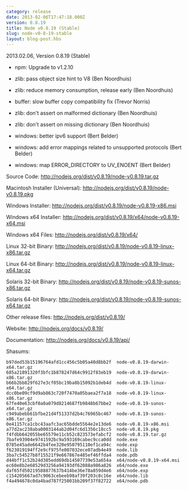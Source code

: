 ```yaml
---
category: release
date: 2013-02-06T17:47:18.000Z
version: 0.8.19
title: Node v0.8.19 (Stable)
slug: node-v0-8-19-stable
layout: blog-post.hbs
---
```


2013.02.06, Version 0.8.19 (Stable)

* npm: Upgrade to v1.2.10

* zlib: pass object size hint to V8 (Ben Noordhuis)

* zlib: reduce memory consumption, release early (Ben Noordhuis)

* buffer: slow buffer copy compatibility fix (Trevor Norris)

* zlib: don't assert on malformed dictionary (Ben Noordhuis)

* zlib: don't assert on missing dictionary (Ben Noordhuis)

* windows: better ipv6 support (Bert Belder)

* windows: add error mappings related to unsupported protocols (Bert Belder)

* windows: map ERROR_DIRECTORY to UV_ENOENT (Bert Belder)


Source Code: http://nodejs.org/dist/v0.8.19/node-v0.8.19.tar.gz

Macintosh Installer (Universal): http://nodejs.org/dist/v0.8.19/node-v0.8.19.pkg

Windows Installer: http://nodejs.org/dist/v0.8.19/node-v0.8.19-x86.msi

Windows x64 Installer: http://nodejs.org/dist/v0.8.19/x64/node-v0.8.19-x64.msi

Windows x64 Files: http://nodejs.org/dist/v0.8.19/x64/

Linux 32-bit Binary: http://nodejs.org/dist/v0.8.19/node-v0.8.19-linux-x86.tar.gz

Linux 64-bit Binary: http://nodejs.org/dist/v0.8.19/node-v0.8.19-linux-x64.tar.gz

Solaris 32-bit Binary: http://nodejs.org/dist/v0.8.19/node-v0.8.19-sunos-x86.tar.gz

Solaris 64-bit Binary: http://nodejs.org/dist/v0.8.19/node-v0.8.19-sunos-x64.tar.gz

Other release files: http://nodejs.org/dist/v0.8.19/

Website: http://nodejs.org/docs/v0.8.19/

Documentation: http://nodejs.org/docs/v0.8.19/api/

Shasums:
```
b97ded53b15196764afd1cc456c5b05a40d8bb2f  node-v0.8.19-darwin-x64.tar.gz
685a21891320f3bfc1b878247d64c9912f83eb19  node-v0.8.19-darwin-x86.tar.gz
b66b2bb829f627e3cf05bc19ba8b15092b1deb4d  node-v0.8.19-linux-x64.tar.gz
dcc0be09cf9d9ab863c720f7470a05baea2f7a18  node-v0.8.19-linux-x86.tar.gz
67fe40e63cbf0a0a079d8214687fb9848b67bbe2  node-v0.8.19-sunos-x64.tar.gz
c949abebb61bfbe21d4f51337d2b4c76965bc467  node-v0.8.19-sunos-x86.tar.gz
0e41157ca1cbc43aafc3ac65bdde5564e2e13de6  node-v0.8.19-x86.msi
a77d2ac238aba0003144ab2d04fc6d1356c18cc5  node-v0.8.19.pkg
f4fdbb642055be65579e11cb52c823573efabcf2  node-v0.8.19.tar.gz
7bafe93904e9741592bc9a593169cabec9cca0dd  node.exe
0785e45ade6642b4fee320e950795110ef1ca94c  node.exp
f623019194ff2e9cf975fe007032ece07adb4e49  node.lib
3ba7c54527b8f15521f9e667867e485ef46ffda4  node.pdb
d44bff1c52b24d385edd69db14507739e53a654a  x64/node-v0.8.19-x64.msi
ec60e8b2e68529d3256a94193df62088a986a826  x64/node.exe
daf65fd50219588877637b414be36e78a859d4e6  x64/node.exp
c154205667ad7c9063cebeeb98af39f203c8c16e  x64/node.lib
f4a494678c0da4bad787f25001bb209f37f82722  x64/node.pdb
```
